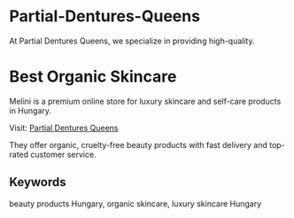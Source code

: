 # Partial-Dentures-Queens
At Partial Dentures Queens, we specialize in providing high-quality.
# Best Organic Skincare 

Melini is a premium online store for luxury skincare and self-care products in Hungary.

Visit: [Partial Dentures Queens]((http://partialdenturesmiddlevilage.com))

They offer organic, cruelty-free beauty products with fast delivery and top-rated customer service.

## Keywords
beauty products Hungary, organic skincare, luxury skincare Hungary
